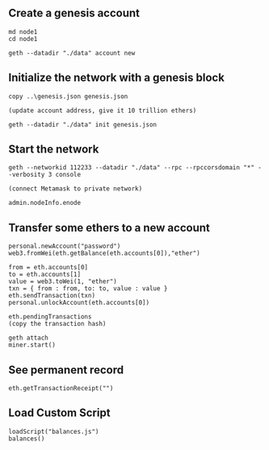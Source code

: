 ## Create a genesis account

    md node1
    cd node1
    
    geth --datadir "./data" account new

## Initialize the network with a genesis block

    copy ..\genesis.json genesis.json

    (update account address, give it 10 trillion ethers)

    geth --datadir "./data" init genesis.json

## Start the network

    geth --networkid 112233 --datadir "./data" --rpc --rpccorsdomain "*" --verbosity 3 console

    (connect Metamask to private network)

    admin.nodeInfo.enode

## Transfer some ethers to a new account

    personal.newAccount("password")
    web3.fromWei(eth.getBalance(eth.accounts[0]),"ether")

    from = eth.accounts[0]
    to = eth.accounts[1]
    value = web3.toWei(1, "ether")
    txn = { from : from, to: to, value : value }
    eth.sendTransaction(txn)
    personal.unlockAccount(eth.accounts[0])

    eth.pendingTransactions
    (copy the transaction hash)

    geth attach
    miner.start()
    
## See permanent record

    eth.getTransactionReceipt("")

## Load Custom Script

    loadScript("balances.js")
    balances()


